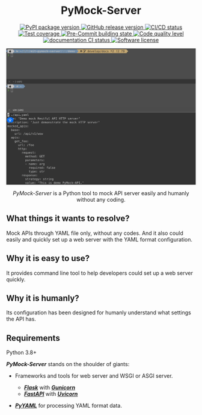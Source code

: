 <h1 align="center">
  PyMock-Server
</h1>

<p align="center">
  <a href="https://pypi.org/project/PyMock-Server">
    <img src="https://img.shields.io/pypi/v/PyMock-Server?color=%23099cec&amp;label=PyPI&amp;logo=pypi&amp;logoColor=white" alt="PyPI package version">
  </a>
  <a href="https://github.com/Chisanan232/PyMock-Server/releases">
    <img src="https://img.shields.io/github/release/Chisanan232/PyMock-Server.svg?label=Release&logo=github" alt="GitHub release version">
  </a>
  <a href="https://github.com/Chisanan232/PyMock-Server/actions/workflows/ci.yaml">
    <img src="https://github.com/Chisanan232/PyMock-Server/actions/workflows/ci.yaml/badge.svg" alt="CI/CD status">
  </a>
  <a href="https://codecov.io/gh/Chisanan232/PyMock-Server">
    <img src="https://codecov.io/gh/Chisanan232/PyMock-Server/graph/badge.svg?token=r5HJxg9KhN" alt="Test coverage">
  </a>
  <a href="https://results.pre-commit.ci/latest/github/Chisanan232/PyMock-Server/master">
    <img src="https://results.pre-commit.ci/badge/github/Chisanan232/PyMock-Server/master.svg" alt="Pre-Commit building state">
  </a>
  <a href="https://sonarcloud.io/summary/new_code?id=Chisanan232_PyMock-Server">
    <img src="https://sonarcloud.io/api/project_badges/measure?project=Chisanan232_PyMock-Server&metric=alert_status" alt="Code quality level">
  </a>
  <a href="https://chisanan232.github.io/PyMock-Server/stable/">
    <img src="https://github.com/Chisanan232/PyMock-Server/actions/workflows/documentation.yaml/badge.svg" alt="documentation CI status">
  </a>
  <a href="https://opensource.org/licenses/MIT">
    <img src="https://img.shields.io/badge/License-MIT-yellow.svg" alt="Software license">
  </a>

</p>

<img align="center" src="./_images/pymock-server_demonstration.gif" alt="pymock-server demonstration" />

<p align="center">
  <em>PyMock-Server</em> is a Python tool to mock API server easily and humanly without any coding.
</p>

## What things it wants to resolve?

Mock APIs through YAML file only, without any codes. And it also could easily and quickly set up a web server with the YAML format configuration.

## Why it is easy to use?

It provides command line tool to help developers could set up a web server quickly.

## Why it is humanly?

Its configuration has been designed for humanly understand what settings the API has.

## Requirements

Python 3.8+

**_PyMock-Server_** stands on the shoulder of giants:

* Frameworks and tools for web server and WSGI or ASGI server.
    * [**_Flask_**] with [**_Gunicorn_**]
    * [**_FastAPI_**] with [**_Uvicorn_**]

* [**_PyYAML_**] for processing YAML format data.

[**_Flask_**]: https://flask.palletsprojects.com/en/2.3.x/
[**_Gunicorn_**]: https://docs.gunicorn.org/
[**_FastAPI_**]: https://fastapi.tiangolo.com
[**_Uvicorn_**]: https://www.uvicorn.org/
[**_PyYAML_**]: https://pyyaml.org/wiki/PyYAMLDocumentation
